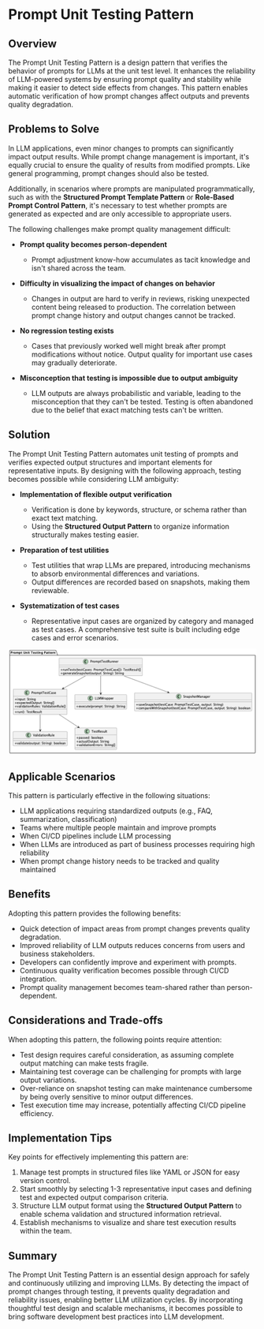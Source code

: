 # Prompt Unit Testing Pattern

## Overview

The Prompt Unit Testing Pattern is a design pattern that verifies the behavior of prompts for LLMs at the unit test level. It enhances the reliability of LLM-powered systems by ensuring prompt quality and stability while making it easier to detect side effects from changes. This pattern enables automatic verification of how prompt changes affect outputs and prevents quality degradation.

## Problems to Solve

In LLM applications, even minor changes to prompts can significantly impact output results. While prompt change management is important, it's equally crucial to ensure the quality of results from modified prompts. Like general programming, prompt changes should also be tested.

Additionally, in scenarios where prompts are manipulated programmatically, such as with the **Structured Prompt Template Pattern** or **Role-Based Prompt Control Pattern**, it's necessary to test whether prompts are generated as expected and are only accessible to appropriate users.

The following challenges make prompt quality management difficult:

- **Prompt quality becomes person-dependent**
   - Prompt adjustment know-how accumulates as tacit knowledge and isn't shared across the team.

- **Difficulty in visualizing the impact of changes on behavior**
   - Changes in output are hard to verify in reviews, risking unexpected content being released to production. The correlation between prompt change history and output changes cannot be tracked.

- **No regression testing exists**
   - Cases that previously worked well might break after prompt modifications without notice. Output quality for important use cases may gradually deteriorate.

- **Misconception that testing is impossible due to output ambiguity**
   - LLM outputs are always probabilistic and variable, leading to the misconception that they can't be tested. Testing is often abandoned due to the belief that exact matching tests can't be written.

## Solution

The Prompt Unit Testing Pattern automates unit testing of prompts and verifies expected output structures and important elements for representative inputs. By designing with the following approach, testing becomes possible while considering LLM ambiguity:

- **Implementation of flexible output verification**
   - Verification is done by keywords, structure, or schema rather than exact text matching.
   - Using the **Structured Output Pattern** to organize information structurally makes testing easier.

- **Preparation of test utilities**
   - Test utilities that wrap LLMs are prepared, introducing mechanisms to absorb environmental differences and variations.
   - Output differences are recorded based on snapshots, making them reviewable.

- **Systematization of test cases**
   - Representative input cases are organized by category and managed as test cases. A comprehensive test suite is built including edge cases and error scenarios.

![img](./uml/images/prompt_unit_testing_pattern.png)

## Applicable Scenarios

This pattern is particularly effective in the following situations:

- LLM applications requiring standardized outputs (e.g., FAQ, summarization, classification)
- Teams where multiple people maintain and improve prompts
- When CI/CD pipelines include LLM processing
- When LLMs are introduced as part of business processes requiring high reliability
- When prompt change history needs to be tracked and quality maintained

## Benefits

Adopting this pattern provides the following benefits:

- Quick detection of impact areas from prompt changes prevents quality degradation.
- Improved reliability of LLM outputs reduces concerns from users and business stakeholders.
- Developers can confidently improve and experiment with prompts.
- Continuous quality verification becomes possible through CI/CD integration.
- Prompt quality management becomes team-shared rather than person-dependent.

## Considerations and Trade-offs

When adopting this pattern, the following points require attention:

- Test design requires careful consideration, as assuming complete output matching can make tests fragile.
- Maintaining test coverage can be challenging for prompts with large output variations.
- Over-reliance on snapshot testing can make maintenance cumbersome by being overly sensitive to minor output differences.
- Test execution time may increase, potentially affecting CI/CD pipeline efficiency.

## Implementation Tips

Key points for effectively implementing this pattern are:

1. Manage test prompts in structured files like YAML or JSON for easy version control.
2. Start smoothly by selecting 1-3 representative input cases and defining test and expected output comparison criteria.
3. Structure LLM output format using the **Structured Output Pattern** to enable schema validation and structured information retrieval.
4. Establish mechanisms to visualize and share test execution results within the team.

## Summary

The Prompt Unit Testing Pattern is an essential design approach for safely and continuously utilizing and improving LLMs. By detecting the impact of prompt changes through testing, it prevents quality degradation and reliability issues, enabling better LLM utilization cycles. By incorporating thoughtful test design and scalable mechanisms, it becomes possible to bring software development best practices into LLM development.
